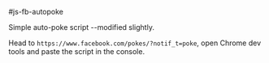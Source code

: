 #js-fb-autopoke

Simple auto-poke script --modified slightly.

Head to `https://www.facebook.com/pokes/?notif_t=poke`, open Chrome dev tools and paste the script in the console.
